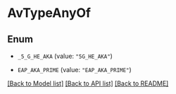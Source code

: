 # AvTypeAnyOf

## Enum


* `_5_G_HE_AKA` (value: `"5G_HE_AKA"`)

* `EAP_AKA_PRIME` (value: `"EAP_AKA_PRIME"`)


[[Back to Model list]](../README.md#documentation-for-models) [[Back to API list]](../README.md#documentation-for-api-endpoints) [[Back to README]](../README.md)


